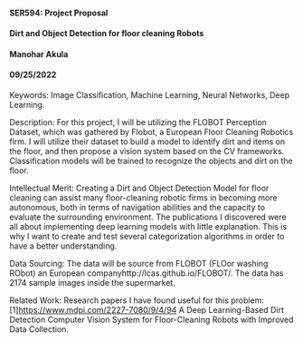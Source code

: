 #### SER594: Project Proposal
#### Dirt and Object Detection for floor cleaning Robots  
#### Manohar Akula
#### 09/25/2022

Keywords: Image Classification, Machine Learning, Neural Networks, Deep Learning. 

Description: For this project, I will be utilizing the FLOBOT Perception Dataset, which was gathered by Flobot, a European Floor Cleaning Robotics firm. I will utilize their dataset to build a model to identify dirt and items on the floor, and then propose a vision system based on the CV frameworks. Classification models will be trained to recognize the objects and dirt on the floor.

Intellectual Merit: Creating a Dirt and Object Detection Model for floor cleaning can assist many floor-cleaning robotic firms  in becoming more autonomous, both in terms of navigation abilities and the capacity to evaluate the surrounding environment. The publications I discovered were all about implementing deep learning models with little explanation. This is why I want to create and test several categorization algorithms in order to have a better understanding.

Data Sourcing: The data will be source from FLOBOT (FLOor washing RObot) an European companyhttp://lcas.github.io/FLOBOT/. The data has 2174 sample images inside the supermarket.

Related Work:  Research papers I have found useful for this problem:  
[1]https://www.mdpi.com/2227-7080/9/4/94
A Deep Learning-Based Dirt Detection Computer Vision System for Floor-Cleaning Robots with Improved Data Collection.
